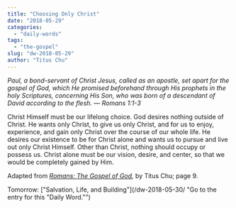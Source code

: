 ```yaml
---
title: "Choosing Only Christ"
date: "2018-05-29"
categories: 
  - "daily-words"
tags: 
  - "the-gospel"
slug: "dw-2018-05-29"
author: "Titus Chu"
---
```


_Paul, a bond-servant of Christ Jesus, called as an apostle, set apart for the gospel of God, which He promised beforehand through His prophets in the holy Scriptures, concerning His Son, who was born of a descendant of David according to the flesh._ _— Romans 1:1-3_

Christ Himself must be our lifelong choice. God desires nothing outside of Christ. He wants only Christ, to give us only Christ, and for us to enjoy, experience, and gain only Christ over the course of our whole life. He desires our existence to be for Christ alone and wants us to pursue and live out only Christ Himself. Other than Christ, nothing should occupy or possess us. Christ alone must be our vision, desire, and center, so that we would be completely gained by Him.

Adapted from _[Romans: The Gospel of God](/book-romans/ "Go to the listing for this book."),_ by Titus Chu; page 9.

Tomorrow: ["Salvation, Life, and Building"](/dw-2018-05-30/ "Go to the entry for this "Daily Word."")
